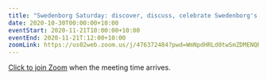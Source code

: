 ```yaml
---
title: "Swedenborg Saturday: discover, discuss, celebrate Swedenborg's life and writings"
date: 2020-10-30T00:00:00+10:00
eventStart: 2020-11-21T10:00:00+10:00
eventEnd: 2020-11-21T:12:00+10:00
zoomLink: https://us02web.zoom.us/j/476372484?pwd=WmNpdHRLd0twSmZDMENQRit3aE8zZz09
---
```


[Click to join Zoom](https://us02web.zoom.us/j/476372484?pwd=WmNpdHRLd0twSmZDMENQRit3aE8zZz09) when the meeting time arrives.